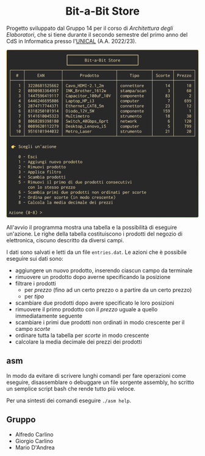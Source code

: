 <h1 align="center">Bit-a-Bit Store</h1>

Progetto sviluppato dal Gruppo 14 per il corso di _Architettura degli Elaboratori_, che si tiene durante il secondo semestre del primo anno del CdS in Informatica presso l'[UNICAL](https://www.unical.it) (A.A. 2022/23).

<p align="center">
    <img src="tui.png"></img>
</p>

All'avvio il programma mostra una tabella e la possibilità di eseguire un'azione. Le righe della tabella costituiscono i prodotti del negozio di elettronica, ciscuno descritto da diversi campi.

I dati sono salvati e letti da un file `entries.dat`. Le azioni che è possibile eseguire sui dati sono:

- aggiungere un nuovo prodotto, inserendo ciascun campo da terminale
- rimuovere un prodotto dopo averne specificando la posizione
- filtrare i prodotti
    - per _prezzo_ (fino ad un certo prezzo o a partire da un certo prezzo)
    - per _tipo_
- scambiare due prodotti dopo avere specificato le loro posizioni
- rimuovere il primo prodotto con il _prezzo_ uguale a quello immediatamente seguente
- scambiare i primi due prodotti non ordinati in modo crescente per il campo _scorte_
- ordinare tutta la tabella per _scorte_ in modo crescente
- calcolare la media decimale dei prezzi dei prodotti

## asm

In modo da evitare di scrivere lunghi comandi per fare operazioni come eseguire, disassemblare o debuggare un file sorgente assembly, ho scritto un semplice script bash che rende tutto più veloce.

Per una sintesti dei comandi eseguire `./asm help`.

## Gruppo

- Alfredo Carlino
- Giorgio Carlino
- Mario D'Andrea
